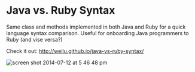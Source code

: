 Java vs. Ruby Syntax
===================

Same class and methods implemented in both Java and Ruby for a quick language syntax comparison. Useful for onboarding Java programmers to Ruby (and vise versa?)

Check it out: http://weilu.github.io/java-vs-ruby-syntax/

![screen shot 2014-07-12 at 5 46 48 pm](https://cloud.githubusercontent.com/assets/412533/3561127/86805448-09a9-11e4-88e4-c434bb117475.png)
